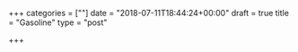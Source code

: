 +++
categories = [""]
date = "2018-07-11T18:44:24+00:00"
draft = true
title = "Gasoline"
type = "post"

+++
